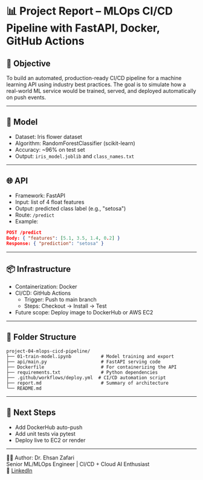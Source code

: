 
# 📊 Project Report – MLOps CI/CD Pipeline with FastAPI, Docker, GitHub Actions

## 🎯 Objective
To build an automated, production-ready CI/CD pipeline for a machine learning API using industry best practices. The goal is to simulate how a real-world ML service would be trained, served, and deployed automatically on push events.

---

## 🧠 Model
- Dataset: Iris flower dataset
- Algorithm: RandomForestClassifier (scikit-learn)
- Accuracy: ~96% on test set
- Output: `iris_model.joblib` and `class_names.txt`

---

## 🌐 API
- Framework: FastAPI
- Input: list of 4 float features
- Output: predicted class label (e.g., "setosa")
- Route: `/predict`
- Example:
```json
POST /predict
Body: { "features": [5.1, 3.5, 1.4, 0.2] }
Response: { "prediction": "setosa" }
```

---

## 📦 Infrastructure
- Containerization: Docker
- CI/CD: GitHub Actions
  - Trigger: Push to main branch
  - Steps: Checkout → Install → Test
- Future scope: Deploy image to DockerHub or AWS EC2

---

## 📌 Folder Structure
```
project-04-mlops-cicd-pipeline/
├── 01-train-model.ipynb           # Model training and export
├── api/main.py                    # FastAPI serving code
├── Dockerfile                     # For containerizing the API
├── requirements.txt               # Python dependencies
├── .github/workflows/deploy.yml  # CI/CD automation script
├── report.md                      # Summary of architecture
└── README.md
```

---

## 🧠 Next Steps
- Add DockerHub auto-push
- Add unit tests via pytest
- Deploy live to EC2 or render

---

👨‍💻 Author: Dr. Ehsan Zafari  
Senior ML/MLOps Engineer | CI/CD + Cloud AI Enthusiast  
🔗 [LinkedIn](https://www.linkedin.com/in/dr-ehsan-zafari-ai-ml)
